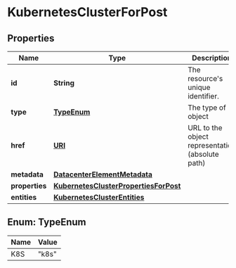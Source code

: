 

# KubernetesClusterForPost

## Properties

| Name | Type | Description | Notes |
| ------------ | ------------- | ------------- | ------------- |
| **id** | **String** | The resource&#39;s unique identifier. |  [optional] [readonly] |
| **type** | [**TypeEnum**](#TypeEnum) | The type of object |  [optional] [readonly] |
| **href** | [**URI**](URI.md) | URL to the object representation (absolute path) |  [optional] [readonly] |
| **metadata** | [**DatacenterElementMetadata**](DatacenterElementMetadata.md) |  |  [optional] |
| **properties** | [**KubernetesClusterPropertiesForPost**](KubernetesClusterPropertiesForPost.md) |  |  |
| **entities** | [**KubernetesClusterEntities**](KubernetesClusterEntities.md) |  |  [optional] |



## Enum: TypeEnum

| Name | Value |
| ---- | -----
| K8S | &quot;k8s&quot; |


